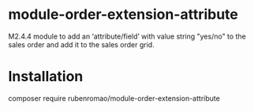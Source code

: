 # module-order-extension-attribute
M2.4.4 module to add an ‘attribute/field’ with value string "yes/no" to the sales order and add it to the sales order grid.

# Installation
composer require rubenromao/module-order-extension-attribute
